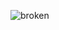 ![broken](https://user-images.githubusercontent.com/80872812/133027022-62c7c817-bdf4-48c7-8f31-63425cf67f76.jpeg)
